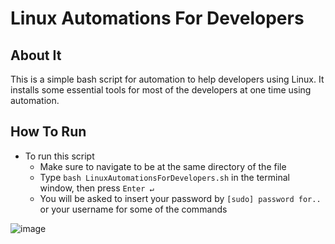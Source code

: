 # Linux Automations For Developers

## About It
This is a simple bash script for automation to help developers using Linux. It installs some essential tools for most of the developers at one time using automation.

## How To Run
* To run this script
  * Make sure to navigate to be at the same directory of the file
  * Type `bash LinuxAutomationsForDevelopers.sh` in the terminal window, then press `Enter ↵`
  * You will be asked to insert your password by `[sudo] password for..` or your username for some of the commands

![image](https://user-images.githubusercontent.com/58489322/150685998-8272569b-fae5-4559-aaa9-bfecc0b6a665.png)
